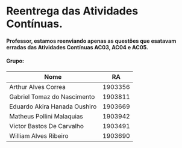 # Reentrega das Atividades Contínuas.

#### Professor, estamos reenviando apenas as questões que esatavam erradas das Atividades Contínuas AC03, AC04 e AC05.

#### Grupo:

Nome | RA
-----|-----
Arthur Alves Correa | 1903356
Gabriel Tomaz do Nascimento | 1903811 
Eduardo Akira Hanada Oushiro | 1903669
Matheus Pollini Malaquias | 1903942
Victor Bastos De Carvalho | 1903491
William Alves Ribeiro | 1903690
